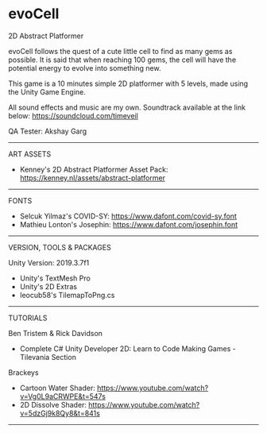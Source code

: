 # evoCell
 2D Abstract Platformer

evoCell follows the quest of a cute little cell to find as many gems as possible. It is said that when reaching 100 gems, the cell will have the potential energy to evolve into something new.

This game is a 10 minutes simple 2D platformer with 5 levels, made using the Unity Game Engine.

All sound effects and music are my own. Soundtrack available at the link below:
https://soundcloud.com/timeveil

QA Tester: Akshay Garg

---------------------------------------------------------------------------------------------------------------------------
ART ASSETS

- Kenney's 2D Abstract Platformer Asset Pack: https://kenney.nl/assets/abstract-platformer

---------------------------------------------------------------------------------------------------------------------------
FONTS

- Selcuk Yilmaz's COVID-SY: https://www.dafont.com/covid-sy.font
- Mathieu Lonton's Josephin: https://www.dafont.com/josephin.font

---------------------------------------------------------------------------------------------------------------------------
VERSION, TOOLS & PACKAGES

Unity Version: 2019.3.7f1

- Unity's TextMesh Pro
- Unity's 2D Extras
- leocub58's TilemapToPng.cs

---------------------------------------------------------------------------------------------------------------------------
TUTORIALS

Ben Tristem & Rick Davidson
- Complete C# Unity Developer 2D: Learn to Code Making Games - Tilevania Section

Brackeys
- Cartoon Water Shader: https://www.youtube.com/watch?v=Vg0L9aCRWPE&t=547s
- 2D Dissolve Shader: https://www.youtube.com/watch?v=5dzGj9k8Qy8&t=841s

---------------------------------------------------------------------------------------------------------------------------

